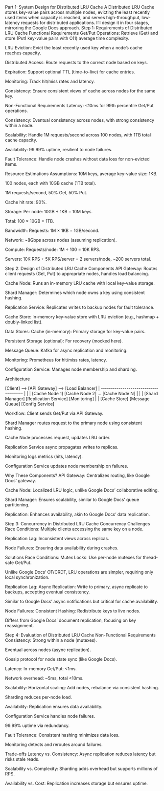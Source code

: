 Part 1: System Design for Distributed LRU Cache
A Distributed LRU Cache stores key-value pairs across multiple nodes, evicting the least recently used items when capacity is reached, and serves high-throughput, low-latency requests for distributed applications. I’ll design it in four stages, mirroring the Google Docs approach.
Step 1: Requirements of Distributed LRU Cache
Functional Requirements
Get/Put Operations: Retrieve (Get) and store (Put) key-value pairs with O(1) average time complexity.

LRU Eviction: Evict the least recently used key when a node’s cache reaches capacity.

Distributed Access: Route requests to the correct node based on keys.

Expiration: Support optional TTL (time-to-live) for cache entries.

Monitoring: Track hit/miss rates and latency.

Consistency: Ensure consistent views of cache across nodes for the same key.

Non-Functional Requirements
Latency: <10ms for 99th percentile Get/Put operations.

Consistency: Eventual consistency across nodes, with strong consistency within a node.

Scalability: Handle 1M requests/second across 100 nodes, with 1TB total cache capacity.

Availability: 99.99% uptime, resilient to node failures.

Fault Tolerance: Handle node crashes without data loss for non-evicted items.

Resource Estimations
Assumptions:
10M keys, average key-value size: 1KB.

100 nodes, each with 10GB cache (1TB total).

1M requests/second, 50% Get, 50% Put.

Cache hit rate: 90%.

Storage:
Per node: 10GB ÷ 1KB = 10M keys.

Total: 100 × 10GB = 1TB.

Bandwidth:
Requests: 1M × 1KB = 1GB/second.

Network: ~8Gbps across nodes (assuming replication).

Compute:
Requests/node: 1M ÷ 100 = 10K RPS.

Servers: 10K RPS ÷ 5K RPS/server = 2 servers/node, ~200 servers total.

Step 2: Design of Distributed LRU Cache
Components
API Gateway: Routes client requests (Get, Put) to appropriate nodes, handles load balancing.

Cache Node: Runs an in-memory LRU cache with local key-value storage.

Shard Manager: Determines which node owns a key using consistent hashing.

Replication Service: Replicates writes to backup nodes for fault tolerance.

Cache Store: In-memory key-value store with LRU eviction (e.g., hashmap + doubly-linked list).

Data Stores:
Cache (in-memory): Primary storage for key-value pairs.

Persistent Storage (optional): For recovery (mocked here).

Message Queue: Kafka for async replication and monitoring.

Monitoring: Prometheus for hit/miss rates, latency.

Configuration Service: Manages node membership and sharding.

Architecture

[Client] --> [API Gateway] --> [Load Balancer]
                                   |
        --------------------------------------
        |                |                   |
 [Cache Node 1]   [Cache Node 2] ...  [Cache Node N]
        |                |                   |
    [Shard Manager]  [Replication Service]  [Monitoring]
        |                                    |
       [Cache Store]                      [Message Queue]
                                             [Config Service]

Workflow:
Client sends Get/Put via API Gateway.

Shard Manager routes request to the primary node using consistent hashing.

Cache Node processes request, updates LRU order.

Replication Service async propagates writes to replicas.

Monitoring logs metrics (hits, latency).

Configuration Service updates node membership on failures.

Why These Components?
API Gateway: Centralizes routing, like Google Docs’ gateway.

Cache Node: Localized LRU logic, unlike Google Docs’ collaborative editing.

Shard Manager: Ensures scalability, similar to Google Docs’ queue partitioning.

Replication: Enhances availability, akin to Google Docs’ data replication.

Step 3: Concurrency in Distributed LRU Cache
Concurrency Challenges
Race Conditions: Multiple clients accessing the same key on a node.

Replication Lag: Inconsistent views across replicas.

Node Failures: Ensuring data availability during crashes.

Solutions
Race Conditions:
Mutex Locks: Use per-node mutexes for thread-safe Get/Put.

Unlike Google Docs’ OT/CRDT, LRU operations are simpler, requiring only local synchronization.

Replication Lag:
Async Replication: Write to primary, async replicate to backups, accepting eventual consistency.

Similar to Google Docs’ async notifications but critical for cache availability.

Node Failures:
Consistent Hashing: Redistribute keys to live nodes.

Differs from Google Docs’ document replication, focusing on key reassignment.

Step 4: Evaluation of Distributed LRU Cache
Non-Functional Requirements
Consistency:
Strong within a node (mutexes).

Eventual across nodes (async replication).

Gossip protocol for node state sync (like Google Docs).

Latency:
In-memory Get/Put: <1ms.

Network overhead: ~5ms, total <10ms.

Scalability:
Horizontal scaling: Add nodes, rebalance via consistent hashing.

Sharding reduces per-node load.

Availability:
Replication ensures data availability.

Configuration Service handles node failures.

99.99% uptime via redundancy.

Fault Tolerance:
Consistent hashing minimizes data loss.

Monitoring detects and reroutes around failures.

Trade-offs
Latency vs. Consistency: Async replication reduces latency but risks stale reads.

Scalability vs. Complexity: Sharding adds overhead but supports millions of RPS.

Availability vs. Cost: Replication increases storage but ensures uptime.

